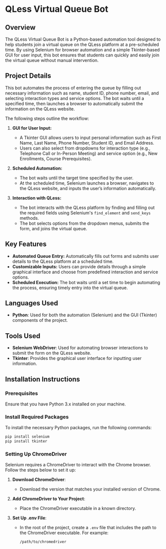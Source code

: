 
# QLess Virtual Queue Bot

## Overview

The QLess Virtual Queue Bot is a Python-based automation tool designed to help students join a virtual queue on the QLess platform at a pre-scheduled time. By using Selenium for browser automation and a simple Tkinter-based GUI for user input, this bot ensures that students can quickly and easily join the virtual queue without manual intervention.

## Project Details

This bot automates the process of entering the queue by filling out necessary information such as name, student ID, phone number, email, and selecting interaction types and service options. The bot waits until a specified time, then launches a browser to automatically submit the information on the QLess website.

The following steps outline the workflow:

1. **GUI for User Input:**

   - A Tkinter GUI allows users to input personal information such as First Name, Last Name, Phone Number, Student ID, and Email Address.
   - Users can also select from dropdowns for interaction type (e.g., Telephone Call or In-Person Meeting) and service option (e.g., New Enrollments, Course Prerequisites).

2. **Scheduled Automation:**

   - The bot waits until the target time specified by the user.
   - At the scheduled time, Selenium launches a browser, navigates to the QLess website, and inputs the user’s information automatically.

3. **Interaction with QLess:**

   - The bot interacts with the QLess platform by finding and filling out the required fields using Selenium's `find_element` and `send_keys` methods.
   - The bot selects options from the dropdown menus, submits the form, and joins the virtual queue.

## Key Features

- **Automated Queue Entry:** Automatically fills out forms and submits user details to the QLess platform at a scheduled time.
- **Customizable Inputs:** Users can provide details through a simple graphical interface and choose from predefined interaction and service options.
- **Scheduled Execution:** The bot waits until a set time to begin automating the process, ensuring timely entry into the virtual queue.

## Languages Used

- **Python**: Used for both the automation (Selenium) and the GUI (Tkinter) components of the project.

## Tools Used

- **Selenium WebDriver**: Used for automating browser interactions to submit the form on the QLess website.
- **Tkinter**: Provides the graphical user interface for inputting user information.

## Installation Instructions

### Prerequisites

Ensure that you have Python 3.x installed on your machine.

### Install Required Packages

To install the necessary Python packages, run the following commands:

```bash
pip install selenium
pip install tkinter
```

### Setting Up ChromeDriver

Selenium requires a ChromeDriver to interact with the Chrome browser. Follow the steps below to set it up:

1. **Download ChromeDriver**:
   - Download the version that matches your installed version of Chrome.

2. **Add ChromeDriver to Your Project**:
   - Place the ChromeDriver executable in a known directory.

3. **Set Up .env File**:
   - In the root of the project, create a `.env` file that includes the path to the ChromeDriver executable. For example:

     ```bash
     /path/to/chromedriver
     ```
